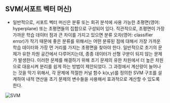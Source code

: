 ## SVM(서포트 벡터 머신)

- 일반적으로, 서포트 벡터 머신은 분류 또는 회귀 분석에 사용 가능한 초평면(영어: hyperplane) 또는 초평면들의 집합으로 구성되어 있다. 직관적으로, 초평면이 가장 가까운 학습 데이터 점과 큰 차이를 가지고 있으면 분류 오차(영어: classifier error)가 작기 때문에 좋은 분류를 위해서는 어떤 분류된 점에 대해서 가장 가까운 학습 데이터와 가장 먼 거리를 가지는 초평면을 찾아야 한다. 일반적으로 초기의 문제가 유한 차원 공간에서 다루어지는데, 종종 데이터가 선형 구분이 되지 않는 문제가 발생한다. 이러한 문제를 해결하기 위해 초기 문제의 유한 차원에서 더 높은 차원으로 대응시켜 분리를 쉽게 하는 방법이 제안되었다. 그 과정에서 계산량이 늘어나는 것을 막기 위해서, 각 문제에 적절한 커널 함수 k(x,y)를 정의한 SVM 구조를 설계하여 내적 연산을 초기 문제의 변수들을 사용해서 효과적으로 계산할 수 있도록 한다.


![SVM](https://upload.wikimedia.org/wikipedia/commons/thumb/2/20/Svm_separating_hyperplanes.png/220px-Svm_separating_hyperplanes.png)
